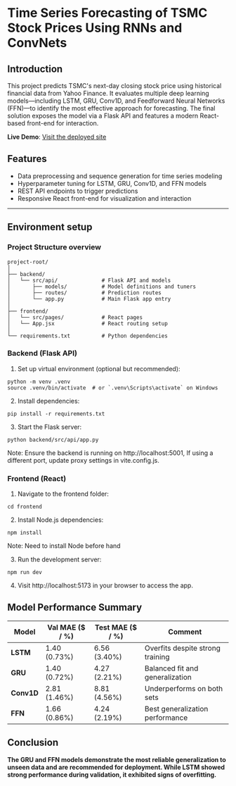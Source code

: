 # Time Series Forecasting of TSMC Stock Prices Using RNNs and ConvNets


## Introduction
This project predicts TSMC's next-day closing stock price using historical financial data from Yahoo Finance. It evaluates multiple deep learning models—including LSTM, GRU, Conv1D, and Feedforward Neural Networks (FFN)—to identify the most effective approach for forecasting. The final solution exposes the model via a Flask API and features a modern React-based front-end for interaction.

**Live Demo**: [Visit the deployed site](https://time-series-forecasting-of-tsmc-stock-3z6u.onrender.com/) <!-- Replace with your actual Render URL -->

## Features

- Data preprocessing and sequence generation for time series modeling
- Hyperparameter tuning for LSTM, GRU, Conv1D, and FFN models
- REST API endpoints to trigger predictions
- Responsive React front-end for visualization and interaction

---

## Environment setup

### Project Structure overview
```
project-root/
│
├── backend/
│   └── src/api/              # Flask API and models
│       ├── models/           # Model definitions and tuners
│       ├── routes/           # Prediction routes
│       └── app.py            # Main Flask app entry
│
├── frontend/
│   └── src/pages/            # React pages
│   └── App.jsx               # React routing setup
│
└── requirements.txt          # Python dependencies
```

### Backend (Flask API)

1. Set up virtual environment (optional but recommended):
```
python -m venv .venv
source .venv/bin/activate  # or `.venv\Scripts\activate` on Windows
```
2. Install dependencies:
```
pip install -r requirements.txt
```
3. Start the Flask server:
```
python backend/src/api/app.py
```
Note: Ensure the backend is running on http://localhost:5001, If using a different port, update proxy settings in vite.config.js. 




### Frontend (React)

1. Navigate to the frontend folder:
```
cd frontend
```

2. Install Node.js dependencies:
```
npm install
```
Note: Need to install Node before hand

3.	Run the development server:
```
npm run dev
```
4.	Visit http://localhost:5173 in your browser to access the app.

## Model Performance Summary

| **Model** | **Val MAE ($ / %)** | **Test MAE ($ / %)** | **Comment**                          |
|-----------|----------------------|------------------------|---------------------------------------|
| **LSTM**  | 1.40 (0.73%)         | 6.56 (3.40%)           |  Overfits despite strong training    |
| **GRU**   | 1.40 (0.72%)         | 4.27 (2.21%)           |  Balanced fit and generalization     |
| **Conv1D**| 2.81 (1.46%)         | 8.81 (4.56%)           | Underperforms on both sets          |
| **FFN**   | 1.66 (0.86%)         | 4.24 (2.19%)           | Best generalization performance      |


## Conclusion

**The GRU and FFN models demonstrate the most reliable generalization to unseen data and are recommended for deployment.
While LSTM showed strong performance during validation, it exhibited signs of overfitting.**
